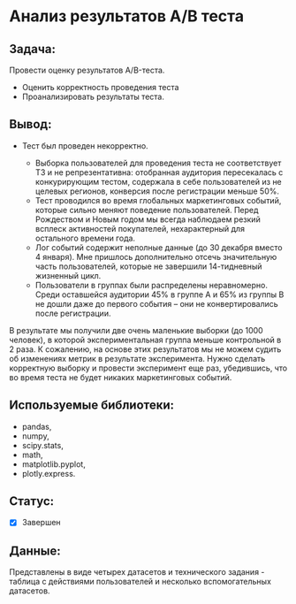 # Анализ результатов А/В теста

## Задача: 

Провести оценку результатов A/B-теста. 
- Оценить корректность проведения теста
- Проанализировать результаты теста.

## Вывод:

- Тест был проведен некорректно.

  - Выборка пользователей для проведения теста не соответствует ТЗ и не репрезентативна: отобранная аудитория пересекалась с конкурирующим тестом, содержала в себе пользователей из не целевых регионов, конверсия после регистрации меньше 50%.
  - Тест проводился во время глобальных маркетинговых событий, которые сильно меняют поведение пользователей. Перед Рождеством и Новым годом мы всегда наблюдаем резкий всплеск активностей покупателей, нехарактерный для остального времени года.
  - Лог событий содержит неполные данные (до 30 декабря вместо 4 января). Мне пришлось дополнительно отсечь значительную часть пользователей, которые не завершили 14-тидневный жизненный цикл.
  - Пользователи в группах были распределены неравномерно. Среди оставшейся аудитории 45% в группе А и 65% из группы В не дошли даже до первого события – они не конвертировались после регистрации.

В результате мы получили две очень маленькие выборки (до 1000 человек), в которой экспериментальная группа меньше контрольной в 2 раза. К сожалению, на основе этих результатов мы не можем судить об изменениях метрик в результате эксперимента. Нужно сделать корректную выборку и провести эксперимент еще раз, убедившись, что во время теста не будет никаких маркетинговых событий.

## Используемые библиотеки:

- pandas, 
- numpy, 
- scipy.stats, 
- math, 
- matplotlib.pyplot, 
- plotly.express.


## Статус:

- [x] Завершен

## Данные:

Представлены в виде четырех датасетов и технического задания - таблица с действиями пользователей и несколько вспомогательных датасетов.
